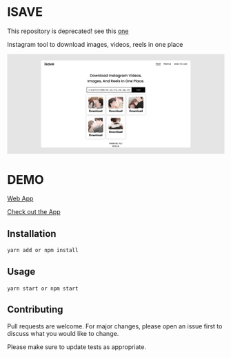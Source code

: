# ISAVE

This repository is deprecated! see this [one](https://github.com/devyuji/isave-nextjs)

Instagram tool to download images, videos, reels in one place

![](/public/images/cover_image.png)

# DEMO

[Web App](https://github.com/devyuji/isave-nextjs)

[Check out the App](https://github.com/devyuji/isave-app)

## Installation

```bash
yarn add or npm install
```

## Usage

```react
yarn start or npm start
```

## Contributing

Pull requests are welcome. For major changes, please open an issue first to discuss what you would like to change.

Please make sure to update tests as appropriate.
